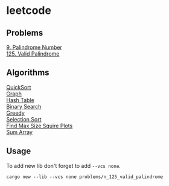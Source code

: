 # leetcode

## Problems

[9. Palindrome Number](problems/n_9_palindrome_number)\
[125. Valid Palindrome](problems/n_125_valid_palindrome)

## Algorithms

[QuickSort](algorithms/quicksort)\
[Graph](algorithms/graph)\
[Hash Table](algorithms/hash_table)\
[Binary Search](algorithms/binary_search)\
[Greedy](algorithms/greedy)\
[Selection Sort](algorithms/selection_sort)\
[Find Max Size Squire Plots](algorithms/find_max_size_square_plots)\
[Sum Array](algorithms/sum_array)

## Usage

To add new lib don't forget to add `--vcs none`.

```shell
cargo new --lib --vcs none problems/n_125_valid_palindrome
```
